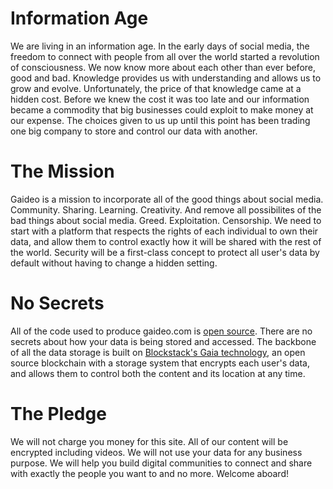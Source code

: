 
# Information Age

We are living in an information age. In the early days of social media, the freedom to connect with people from all over the world started a revolution of consciousness. We now know more about each other than ever before, good and bad. Knowledge provides us with understanding and allows us to grow and evolve. Unfortunately, the price of that knowledge came at a hidden cost. Before we knew the cost it was too late and our information became a commodity that big businesses could exploit to make money at our expense. The choices given to us up until this point has been trading one big company to store and control our data with another.

# The Mission

Gaideo is a mission to incorporate all of the good things about social media. Community. Sharing. Learning. Creativity. And remove all possibilites of the bad things about social media. Greed. Exploitation. Censorship. We need to start with a platform that respects the rights of each individual to own their data, and allow them to control exactly how it will be shared with the rest of the world. Security will be a first-class concept to protect all user's data by default without having to change a hidden setting.

# No Secrets

All of the code used to produce gaideo.com is [open source](https://github.com/gaideo/gaideo). There are no secrets about how your data is being stored and accessed. The backbone of all the data storage is built on [Blockstack's Gaia technology](https://github.com/blockstack/gaia), an open source blockchain with a storage system that encrypts each user's data, and allows them to control both the content and its location at any time.

# The Pledge

We will not charge you money for this site. All of our content will be encrypted including videos. We will not use your data for any business purpose. We will help you build digital communities to connect and share with exactly the people you want to and no more. Welcome aboard!

